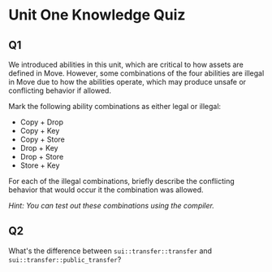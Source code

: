 # Unit One Knowledge Quiz

## Q1  

We introduced abilities in this unit, which are critical to how assets are defined in Move. However, some combinations of the four abilities are illegal in Move due to how the abilities operate, which may produce unsafe or conflicting behavior if allowed. 

Mark the following ability combinations as either legal or illegal:

- Copy + Drop
- Copy + Key
- Copy + Store
- Drop + Key
- Drop + Store
- Store + Key

For each of the illegal combinations, briefly describe the conflicting behavior that would occur it the combination was allowed. 

*Hint: You can test out these combinations using the compiler.*

## Q2

What's the difference between `sui::transfer::transfer` and `sui::transfer::public_transfer`?
